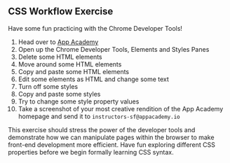 ## CSS Workflow Exercise

Have some fun practicing with the Chrome Developer Tools!

1. Head over to [App Academy](http://appacademy.io)
2. Open up the Chrome Developer Tools, Elements and Styles Panes
3. Delete some HTML elements
4. Move around some HTML elements
5. Copy and paste some HTML elements
6. Edit some elements as HTML and change some text
7. Turn off some styles
8. Copy and paste some styles
9. Try to change some style property values
10. Take a screenshot of your most creative rendition of the App Academy homepage and send it to `instructors-sf@appacademy.io`

This exercise should stress the power of the developer tools and demonstrate how we can manipulate pages within the browser to make front-end development more efficient. Have fun exploring different CSS properties before we begin formally learning CSS syntax.
